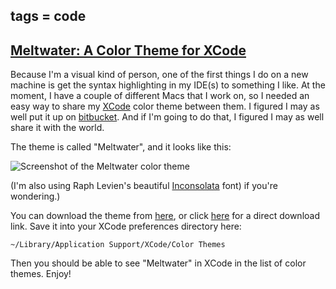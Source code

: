 tags = code
---

## [Meltwater: A Color Theme for XCode](http://journal.stuffwithstuff.com/2010/07/07/meltwater-a-color-theme-for-xcode/ "Meltwater: A Color Theme for XCode")

Because I'm a visual kind of person, one of the first things I do on a new
machine is get the syntax highlighting in my IDE(s) to something I like. At
the moment, I have a couple of different Macs that I work on, so I needed an
easy way to share my [XCode](http://en.wikipedia.org/wiki/Xcode) color theme between them. I figured I may as
well put it up on [bitbucket](http://www.bitbucket.org). And if I'm going to do that, I figured I
may as well share it with the world.


The theme is called "Meltwater", and it looks like this:

![Screenshot of the Meltwater color theme](http://journal.stuffwithstuff.com/wp-content/uploads/2010/07/meltwater.gif "meltwater")


(I'm also using Raph Levien's beautiful [Inconsolata](http://www.levien.com/type/myfonts/inconsolata.html) font) if you're
wondering.)


You can download the theme from [here](http://bitbucket.org/munificent/support/src/tip/xcode/themes/), or click [here](http://bitbucket.org/munificent/support/raw/fcef2059a901/xcode/themes/Meltwater.xccolortheme) for a direct
download link. Save it into your XCode preferences directory here:


`~/Library/Application Support/XCode/Color Themes`

Then you should be able to see "Meltwater" in XCode in the list of color
themes. Enjoy!
